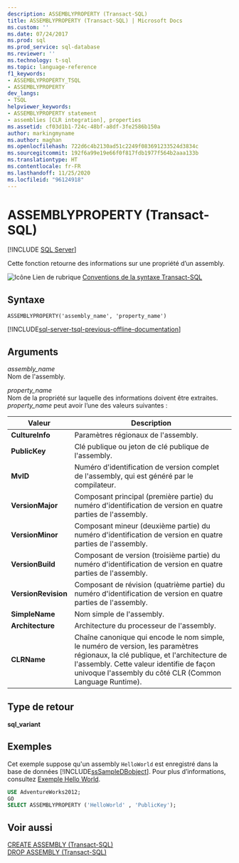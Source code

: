 ```yaml
---
description: ASSEMBLYPROPERTY (Transact-SQL)
title: ASSEMBLYPROPERTY (Transact-SQL) | Microsoft Docs
ms.custom: ''
ms.date: 07/24/2017
ms.prod: sql
ms.prod_service: sql-database
ms.reviewer: ''
ms.technology: t-sql
ms.topic: language-reference
f1_keywords:
- ASSEMBLYPROPERTY_TSQL
- ASSEMBLYPROPERTY
dev_langs:
- TSQL
helpviewer_keywords:
- ASSEMBLYPROPERTY statement
- assemblies [CLR integration], properties
ms.assetid: cf03d1b1-724c-48bf-a8df-3fe2586b150a
author: markingmyname
ms.author: maghan
ms.openlocfilehash: 722d6c4b2130ad51c2249f083691233524d3834c
ms.sourcegitcommit: 192f6a99e19e66f0f817fdb1977f564b2aaa133b
ms.translationtype: HT
ms.contentlocale: fr-FR
ms.lasthandoff: 11/25/2020
ms.locfileid: "96124918"
---
```

# <a name="assemblyproperty-transact-sql"></a>ASSEMBLYPROPERTY (Transact-SQL)
[!INCLUDE [SQL Server](../../includes/applies-to-version/sqlserver.md)]

Cette fonction retourne des informations sur une propriété d’un assembly.
  
![Icône Lien de rubrique](../../database-engine/configure-windows/media/topic-link.gif "Icône du lien de rubrique") [Conventions de la syntaxe Transact-SQL](../../t-sql/language-elements/transact-sql-syntax-conventions-transact-sql.md)
  
## <a name="syntax"></a>Syntaxe  
  
```syntaxsql
ASSEMBLYPROPERTY('assembly_name', 'property_name')  
```  
  
[!INCLUDE[sql-server-tsql-previous-offline-documentation](../../includes/sql-server-tsql-previous-offline-documentation.md)]

## <a name="arguments"></a>Arguments
*assembly_name*  
Nom de l'assembly.
  
*property_name*  
Nom de la propriété sur laquelle des informations doivent être extraites. *property_name* peut avoir l’une des valeurs suivantes :
  
|Valeur|Description|  
|---|---|
|**CultureInfo**|Paramètres régionaux de l'assembly.|  
|**PublicKey**|Clé publique ou jeton de clé publique de l'assembly.|  
|**MvID**|Numéro d'identification de version complet de l'assembly, qui est généré par le compilateur.|  
|**VersionMajor**|Composant principal (première partie) du numéro d'identification de version en quatre parties de l'assembly.|  
|**VersionMinor**|Composant mineur (deuxième partie) du numéro d'identification de version en quatre parties de l'assembly.|  
|**VersionBuild**|Composant de version (troisième partie) du numéro d'identification de version en quatre parties de l'assembly.|  
|**VersionRevision**|Composant de révision (quatrième partie) du numéro d'identification de version en quatre parties de l'assembly.|  
|**SimpleName**|Nom simple de l'assembly.|  
|**Architecture**|Architecture du processeur de l'assembly.|  
|**CLRName**|Chaîne canonique qui encode le nom simple, le numéro de version, les paramètres régionaux, la clé publique, et l'architecture de l'assembly. Cette valeur identifie de façon univoque l'assembly du côté CLR (Common Language Runtime).|  
  
## <a name="return-type"></a>Type de retour
**sql_variant**
  
## <a name="examples"></a>Exemples  
Cet exemple suppose qu'un assembly `HelloWorld` est enregistré dans la base de données [!INCLUDE[ssSampleDBobject](../../includes/sssampledbobject-md.md)]. Pour plus d’informations, consultez [Exemple Hello World](/previous-versions/sql/sql-server-2016/ff878250(v=sql.130)).
  
```sql
USE AdventureWorks2012;  
GO  
SELECT ASSEMBLYPROPERTY ('HelloWorld' , 'PublicKey');  
```  
  
## <a name="see-also"></a>Voir aussi
[CREATE ASSEMBLY &#40;Transact-SQL&#41;](../../t-sql/statements/create-assembly-transact-sql.md)  
[DROP ASSEMBLY &#40;Transact-SQL&#41;](../../t-sql/statements/drop-assembly-transact-sql.md)
  
